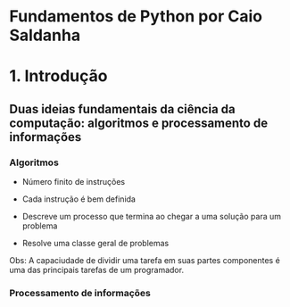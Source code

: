 # Fundamentos de Python por Caio Saldanha

# 1. Introdução

## Duas ideias fundamentais da ciência da computação: algoritmos e processamento de informações

### Algoritmos

- Número finito de instruções

- Cada instrução é bem definida

- Descreve um processo que termina ao chegar a uma solução para um problema

- Resolve uma classe geral de problemas

Obs: A capaciudade de dividir uma tarefa em suas partes componentes é uma das principais tarefas de um programador.

### Processamento de informações

